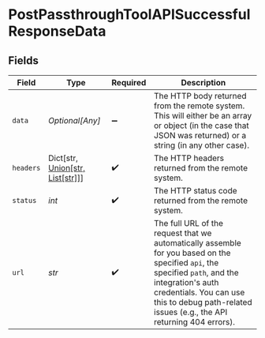 # PostPassthroughToolAPISuccessfulResponseData


## Fields

| Field                                                                                                                                                                                                                                              | Type                                                                                                                                                                                                                                               | Required                                                                                                                                                                                                                                           | Description                                                                                                                                                                                                                                        |
| -------------------------------------------------------------------------------------------------------------------------------------------------------------------------------------------------------------------------------------------------- | -------------------------------------------------------------------------------------------------------------------------------------------------------------------------------------------------------------------------------------------------- | -------------------------------------------------------------------------------------------------------------------------------------------------------------------------------------------------------------------------------------------------- | -------------------------------------------------------------------------------------------------------------------------------------------------------------------------------------------------------------------------------------------------- |
| `data`                                                                                                                                                                                                                                             | *Optional[Any]*                                                                                                                                                                                                                                    | :heavy_minus_sign:                                                                                                                                                                                                                                 | The HTTP body returned from the remote system. This will either be an array or object (in the case that JSON was returned) or a string (in any other case).                                                                                        |
| `headers`                                                                                                                                                                                                                                          | Dict[str, [Union[str, List[str]]](../../models/shared/headers.md)]                                                                                                                                                                                 | :heavy_check_mark:                                                                                                                                                                                                                                 | The HTTP headers returned from the remote system.                                                                                                                                                                                                  |
| `status`                                                                                                                                                                                                                                           | *int*                                                                                                                                                                                                                                              | :heavy_check_mark:                                                                                                                                                                                                                                 | The HTTP status code returned from the remote system.                                                                                                                                                                                              |
| `url`                                                                                                                                                                                                                                              | *str*                                                                                                                                                                                                                                              | :heavy_check_mark:                                                                                                                                                                                                                                 | The full URL of the request that we automatically assemble for you based on the specified `api`, the specified `path`, and the integration's auth credentials. You can use this to debug path-related issues (e.g., the API returning 404 errors). |